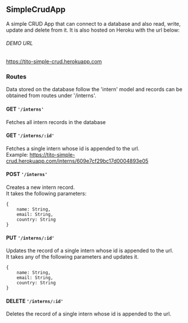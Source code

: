 ## SimpleCrudApp
A simple CRUD App that can connect to a database and also read, write, update and delete from it.
It is also hosted on Heroku with the url below:

###### DEMO URL
https://tito-simple-crud.herokuapp.com

### Routes
Data stored on the database follow the 'intern' model and records can be obtained from routes under '/interns'.

#### GET `'/interns'`
Fetches all intern records in the database

#### GET `'/interns/:id'`
Fetches a single intern whose id is appended to the url.  
Example: https://tito-simple-crud.herokuapp.com/interns/609e7cf29bc17d0004893e05

#### POST `'/interns'`
Creates a new intern record.  
It takes the following parameters:  
  
```
{  
    name: String,  
    email: String,  
    country: String  
}
```  

#### PUT `'/interns/:id'`
Updates the record of a single intern whose id is appended to the url.  
It takes any of the following parameters and updates it.  
  
```
{  
    name: String,  
    email: String,  
    country: String  
}
```
#### DELETE `'/interns/:id'`
Deletes the record of a single intern whose id is appended to the url.

